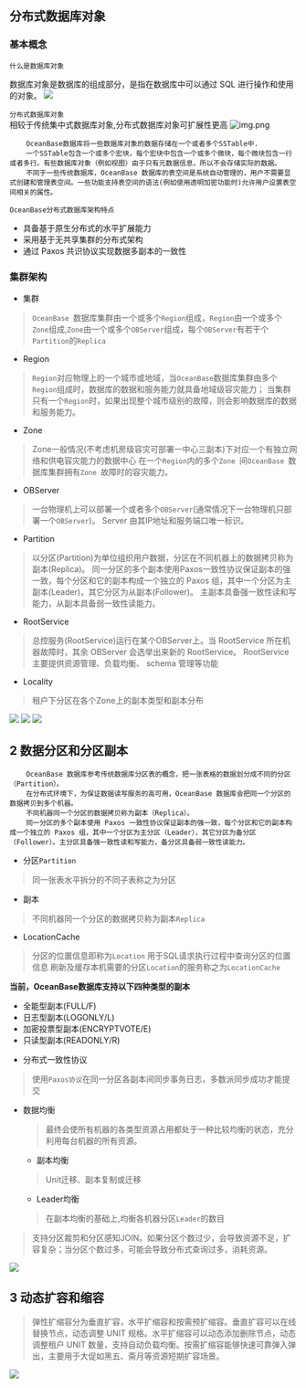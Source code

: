 ## 分布式数据库对象
### 基本概念
`什么是数据库对象`

数据库对象是数据库的组成部分，是指在数据库中可以通过 SQL 进行操作和使用的对象。
![](img/数据库对象.png)

`分布式数据库对象`  
相较于传统集中式数据库对象,分布式数据库对象可扩展性更高
![img.png](img/数据库系统的可扩展性.png)

        OceanBase数据库将一些数据库对象的数据存储在一个或者多个SSTable中.
        一个SSTable包含一个或多个宏块，每个宏块中包含一个或多个微块，每个微块包含一行或者多行。有些数据库对象（例如视图）由于只有元数据信息，所以不会存储实际的数据。
        不同于一些传统数据库，OceanBase 数据库的表空间是系统自动管理的，用户不需要显式创建和管理表空间。一些功能支持表空间的语法(例如使用透明加密功能时)允许用户设置表空间相关的属性。
`OceanBase分布式数据库架构特点`
- 具备基于原生分布式的水平扩展能力
- 采用基于无共享集群的分布式架构
- 通过 Paxos 共识协议实现数据多副本的一致性

### 集群架构
- 集群
>`OceanBase `数据库集群由一个或多个`Region`组成，`Region`由一个或多个`Zone`组成,`Zone`由一个或多个`OBServer`组成，每个`OBServer`有若干个`Partition`的`Replica`

- Region

>`Region`对应物理上的一个城市或地域，当`OceanBase`数据库集群由多个`Region`组成时，数据库的数据和服务能力就具备地域级容灾能力；
> 当集群只有一个`Region`时，如果出现整个城市级别的故障，则会影响数据库的数据和服务能力。

- Zone

> Zone一般情况(不考虑机房级容灾可部署一中心三副本)下对应一个有独立网络和供电容灾能力的数据中心
> 在一个`Region`内的多个`Zone `间`OceanBase `数据库集群拥有`Zone `故障时的容灾能力。

- OBServer

> 一台物理机上可以部署一个或者多个`OBServer`(通常情况下一台物理机只部署一个`OBServer`)。
> Server 由其IP地址和服务端口唯一标识。

- Partition

> 以分区(Partition)为单位组织用户数据，分区在不同机器上的数据拷贝称为副本(Replica)。
> 同一分区的多个副本使用Paxos一致性协议保证副本的强一致，每个分区和它的副本构成一个独立的 Paxos 组，其中一个分区为主副本(Leader)，其它分区为从副本(Follower)。
> 主副本具备强一致性读和写能力，从副本具备弱一致性读能力。

- RootService

> 总控服务(RootService)运行在某个OBServer上。当 RootService 所在机器故障时，其余 OBServer 会选举出来新的 RootService。
> RootService 主要提供资源管理、负载均衡、 schema 管理等功能

- Locality

> 租户下分区在各个Zone上的副本类型和副本分布

![](img/一地三中心三副本.png)
![](img/一地一中心三副本.png)
![](img/三地五中心.png)


## 2 数据分区和分区副本
        OceanBase 数据库参考传统数据库分区表的概念，把一张表格的数据划分成不同的分区（Partition）。
        在分布式环境下，为保证数据读写服务的高可用，OceanBase 数据库会把同一个分区的数据拷贝到多个机器。
        不同机器同一个分区的数据拷贝称为副本（Replica）。
        同一分区的多个副本使用 Paxos 一致性协议保证副本的强一致，每个分区和它的副本构成一个独立的 Paxos 组，其中一个分区为主分区（Leader），其它分区为备分区（Follower）。主分区具备强一致性读和写能力，备分区具备弱一致性读能力。

- 分区`Partition`
> 同一张表水平拆分的不同子表称之为分区

- 副本
> 不同机器同一个分区的数据拷贝称为副本`Replica`

- LocationCache
> 分区的位置信息即称为`Location`
> 用于SQL请求执行过程中查询分区的位置信息
> 刷新及缓存本机需要的分区`Location`的服务称之为`LocationCache`

**当前，OceanBase数据库支持以下四种类型的副本**

* 全能型副本(FULL/F)
* 日志型副本(LOGONLY/L)
* 加密投票型副本(ENCRYPTVOTE/E)
* 只读型副本(READONLY/R)

- 分布式一致性协议
> 使用`Paxos协议`在同一分区各副本间同步事务日志，多数派同步成功才能提交

- 数据均衡
  > 最终会使所有机器的各类型资源占用都处于一种比较均衡的状态，充分利用每台机器的所有资源。
    - 副本均衡
    > Unit迁移、副本复制或迁移
    - Leader均衡
    > 在副本均衡的基础上,均衡各机器分区`Leader`的数目

   

> 支持分区裁剪和分区感知JOIN。如果分区个数过少，会导致资源不足，扩容复杂；当分区个数过多，可能会导致分布式查询过多，消耗资源。

![](img/分区表.png)

## 3 动态扩容和缩容

> 弹性扩缩容分为垂直扩容，水平扩缩容和按需预扩缩容。垂直扩容可以在线替换节点，动态调整 UNIT 规格。水平扩缩容可以动态添加删除节点，动态调整租户 UNIT 数量，支持自动负载均衡。按需扩缩容能够快速可靠弹入弹出，主要用于大促如黑五、斋月等资源短期扩容场景。

![](img/缩容.png)
